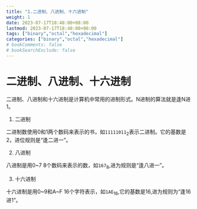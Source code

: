 ```yaml
---
title: "1.二进制、八进制、十六进制"
weight: 1
date: 2023-07-17T18:48:00+08:00
lastmod: 2023-07-17T18:48:00+08:00
tags: ["binary","octal","hexadecimal"]
categories: ["binary","octal","hexadecimal"]
# bookComments: false
# bookSearchExclude: false
---
```


# 二进制、八进制、十六进制

二进制、八进制和十六进制是计算机中常用的进制形式。N进制的算法就是逢N进1。

1. 二进制

二进制数使用0和1两个数码来表示的书，如`11111011`<sub>2</sub>表示二进制。它的基数是2，进位规则是“逢二进一”。

2. 八进制

八进制是用0~7 8个数码来表示的数，如`167`<sub>8</sub>,进为规则是“逢八进一”。

3. 十六进制

十六进制是用0~9和A~F 16个字符表示，如`1AE`<sub>16</sub>,它的基数是16,进为规则为“逢16进1”。

